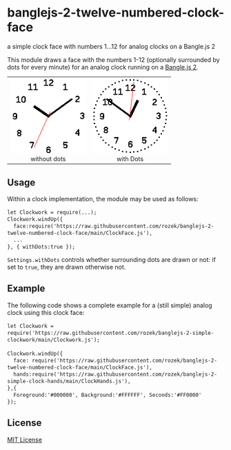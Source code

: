 # banglejs-2-twelve-numbered-clock-face #

a simple clock face with numbers 1...12 for analog clocks on a Bangle.js 2

This module draws a face with the numbers 1-12 (optionally surrounded by dots for every minute) for an analog clock running on a [Bangle.js 2](https://www.espruino.com/Bangle.js2).

<table>
 <tr valign="top">
   <td align="center"><img src="Demo.png"><br>without dots</td>
   <td align="center"><img src="Demo-with-Dots.png"><br>with Dots</td>
 </tr>
</table>

## Usage ##

Within a clock implementation, the module may be used as follows:

```
let Clockwork = require(...);
Clockwork.windUp({
  face:require('https://raw.githubusercontent.com/rozek/banglejs-2-twelve-numbered-clock-face/main/ClockFace.js'),
  ...
}, { withDots:true });
```

`Settings.withDots` controls whether surrounding dots are drawn or not: if set to `true`, they are drawn otherwise not.

## Example ##

The following code shows a complete example for a (still simple) analog clock using this clock face:

```
let Clockwork = require('https://raw.githubusercontent.com/rozek/banglejs-2-simple-clockwork/main/Clockwork.js');

Clockwork.windUp({
  face: require('https://raw.githubusercontent.com/rozek/banglejs-2-twelve-numbered-clock-face/main/ClockFace.js'),
  hands:require('https://raw.githubusercontent.com/rozek/banglejs-2-simple-clock-hands/main/ClockHands.js'),
},{
  Foreground:'#000000', Background:'#FFFFFF', Seconds:'#FF0000'
});
```

## License ##

[MIT License](LICENSE.md)
